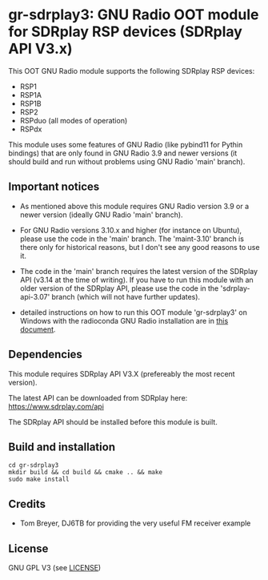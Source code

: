 # gr-sdrplay3: GNU Radio OOT module for SDRplay RSP devices (SDRplay API V3.x)


This OOT GNU Radio module supports the following SDRplay RSP devices:
  - RSP1
  - RSP1A
  - RSP1B
  - RSP2
  - RSPduo (all modes of operation)
  - RSPdx

This module uses some features of GNU Radio (like pybind11 for Pythin bindings) that are only found in GNU Radio 3.9 and newer versions (it should build and run without problems using GNU Radio 'main' branch).


## Important notices

- As mentioned above this module requires GNU Radio version 3.9 or a newer version (ideally GNU Radio 'main' branch).

- For GNU Radio versions 3.10.x and higher (for instance on Ubuntu), please use the code in the 'main' branch. The 'maint-3.10' branch is there only for historical reasons, but I don't see any good reasons to use it. 

- The code in the 'main' branch requires the latest version of the SDRplay API (v3.14 at the time of writing). If you have to run this module with an older version of the SDRplay API, please use the code in the 'sdrplay-api-3.07' branch (which will not have further updates).

- detailed instructions on how to run this OOT module 'gr-sdrplay3' on Windows with the radioconda GNU Radio installation are in [this document](Windows.md).


## Dependencies

This module requires SDRplay API V3.X (prefereably the most recent version).

The latest API can be downloaded from SDRplay here: https://www.sdrplay.com/api

The SDRplay API should be installed before this module is built.


## Build and installation

```
cd gr-sdrplay3
mkdir build && cd build && cmake .. && make
sudo make install
```


## Credits

- Tom Breyer, DJ6TB for providing the very useful FM receiver example


## License

GNU GPL V3 (see [LICENSE](LICENSE))
